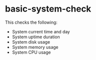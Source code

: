 # basic-system-check

This checks the following:
- System current time and day
- System uptime duration
- System disk usage
- System memory usage
- System CPU usage
